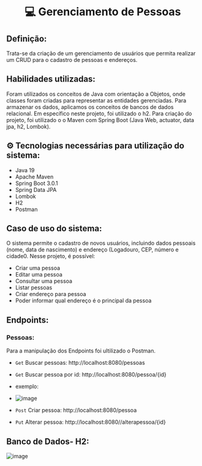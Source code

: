 <h1 align = "center"> 💻 Gerenciamento de Pessoas </h1>

## Definição:
Trata-se da criação de um gerenciamento de usuários que permita realizar um CRUD para o cadastro de pessoas e endereços. 

## Habilidades utilizadas:

Foram utilizados os conceitos de Java com orientação a Objetos, onde classes foram criadas para representar as entidades gerenciadas. Para armazenar os dados, aplicamos os conceitos de bancos de dados relacional. Em específico neste projeto, foi utilizado o h2. Para criação do projeto, foi utilizado o o Maven com Spring Boot (Java Web, actuator, data jpa, h2, Lombok).	

## ⚙️ Tecnologias necessárias para utilização do sistema:
+ Java 19
+ Apache Maven
+ Spring Boot 3.0.1
+ Spring Data JPA
+ Lombok
+ H2 
+ Postman

## Caso de uso do sistema:
O sistema permite o cadastro de novos usuários, incluindo dados pessoais (nome, data de nascimento) e endereço (Logadouro, CEP, número e cidade0. Nesse projeto, é possível:

+ Criar uma pessoa
+ Editar uma pessoa
+	Consultar uma pessoa
+ Listar pessoas
+	Criar endereço para pessoa
+	Poder informar qual endereço é o principal da pessoa

## Endpoints:

### Pessoas:

Para a manipulação dos Endpoints foi ultilizado o Postman.

-	`Get` Buscar pessoas: http://localhost:8080/pessoas
-	`Get` Buscar pessoa por id: http://localhost:8080/pessoa/{id}

- exemplo:
- ![image](https://user-images.githubusercontent.com/108132741/213063054-b9619983-cd89-40b8-abb9-ade1c720c5cd.png)


-	`Post` Criar pessoa: http://localhost:8080/pessoa
-	`Put` Alterar pessoa: http://localhost:8080//alterapessoa/{id}

## Banco de Dados- H2:

![image](https://user-images.githubusercontent.com/108132741/213057137-dd2b6595-bbe8-452d-b1b1-7081fab8b71c.png)
